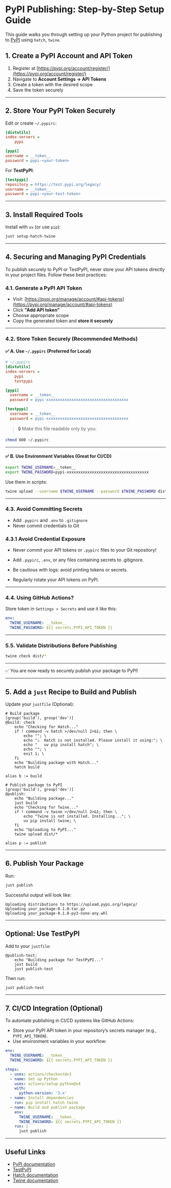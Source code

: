 # PyPI Publishing: Step-by-Step Setup Guide

This guide walks you through setting up your Python project for publishing to [PyPI](https://pypi.org) using `hatch`, `twine`.

## 1. Create a PyPI Account and API Token

1. Register at [https://pypi.org/account/register/](https://pypi.org/account/register/)
2. Navigate to **Account Settings → API Tokens**
3. Create a token with the desired scope
4. Save the token securely

---

## 2. Store Your PyPI Token Securely

Edit or create `~/.pypirc`:

```ini
[distutils]
index-servers =
    pypi

[pypi]
username = __token__
password = pypi-<your-token>
```

For **TestPyPI**:

```ini
[testpypi]
repository = https://test.pypi.org/legacy/
username = __token__
password = pypi-<your-test-token>
```

---

## 3. Install Required Tools

Install with `uv` (or use `pip`):

```bash
just setup-hatch-twine
```

---

## 4. Securing and Managing PyPI Credentials

To publish securely to PyPI or TestPyPI, never store your API tokens directly in your project files. Follow these best practices:

### 4.1. Generate a PyPI API Token

* Visit: [https://pypi.org/manage/account/#api-tokens](https://pypi.org/manage/account/#api-tokens)
* Click **"Add API token"**
* Choose appropriate scope
* Copy the generated token and **store it securely**

---

### 4.2. Store Token Securely (Recommended Methods)

#### ✅ A. Use `~/.pypirc` (Preferred for Local)

```ini
# ~/.pypirc
[distutils]
index-servers =
    pypi
    testpypi

[pypi]
  username = __token__
  password = pypi-xxxxxxxxxxxxxxxxxxxxxxxxxxxxxxxxxxxx

[testpypi]
  username = __token__
  password = pypi-xxxxxxxxxxxxxxxxxxxxxxxxxxxxxxxxxxxx
```

> 🔒 Make this file readable only by you:

```bash
chmod 600 ~/.pypirc
```

---

#### ✅ B. Use Environment Variables (Great for CI/CD)

```bash
export TWINE_USERNAME=__token__
export TWINE_PASSWORD=pypi-xxxxxxxxxxxxxxxxxxxxxxxxxxxxxxxxxxxx
```

Use them in scripts:

```bash
twine upload --username $TWINE_USERNAME --password $TWINE_PASSWORD dist/*
```

---

### 4.3. Avoid Committing Secrets

* Add `.pypirc` and `.env` to `.gitignore`
* Never commit credentials to Git

### 4.3.1 Avoid Credential Exposure

* Never commit your API tokens or `.pypirc` files to your Git repository!

* Add `.pypirc`, `.env`, or any files containing secrets to .gitignore.

* Be cautious with logs: avoid printing tokens or secrets.

* Regularly rotate your API tokens on PyPI.

---

### 4.4. Using GitHub Actions?

Store token in `Settings > Secrets` and use it like this:

```yaml
env:
  TWINE_USERNAME: __token__
  TWINE_PASSWORD: ${{ secrets.PYPI_API_TOKEN }}
```

---

### 5.5. Validate Distributions Before Publishing

```bash
twine check dist/*
```

---

✅ You are now ready to securely publish your package to PyPI!

---

## 5. Add a `just` Recipe to Build and Publish

Update your `justfile` (Optional):

```just
# Build package
[group('build'), group('dev')]
@build: check
    echo "Checking for Hatch..."
    if ! command -v hatch >/dev/null 2>&1; then \
        echo ""; \
        echo "⚠️  Hatch is not installed. Please install it using:"; \
        echo "   uv pip install hatch"; \
        echo ""; \
        exit 1; \
    fi
    echo "Building package with Hatch..."
    hatch build

alias b := build
```

```just
# Publish package to PyPI
[group('build'), group('dev')]
@publish:
    echo "Building package..."
    just build
    echo "Checking for Twine..."
    if ! command -v twine >/dev/null 2>&1; then \
        echo "Twine is not installed. Installing..."; \
        uv pip install twine; \
    fi
    echo "Uploading to PyPI..."
    twine upload dist/*

alias p := publish
```

---

## 6. Publish Your Package

Run:

```bash
just publish
```

Successful output will look like:

```
Uploading distributions to https://upload.pypi.org/legacy/
Uploading your_package-0.1.0.tar.gz
Uploading your_package-0.1.0-py3-none-any.whl
```

---

## Optional: Use TestPyPI

Add to your `justfile`:

```just
@publish-test:
    echo "Building package for TestPyPI..."
    just build
    just publish-test
```

Then run:

```bash
just publish-test
```

---

## 7. CI/CD Integration (Optional)

To automate publishing in CI/CD systems like GitHub Actions:

- Store your PyPI API token in your repository’s secrets manager (e.g., `PYPI_API_TOKEN`).
- Use environment variables in your workflow:

```yaml
env:
  TWINE_USERNAME: __token__
  TWINE_PASSWORD: ${{ secrets.PYPI_API_TOKEN }}

steps:
  - uses: actions/checkout@v3
  - name: Set up Python
    uses: actions/setup-python@v4
    with:
      python-version: '3.x'
  - name: Install dependencies
    run: pip install hatch twine
  - name: Build and publish package
    env:
      TWINE_USERNAME: __token__
      TWINE_PASSWORD: ${{ secrets.PYPI_API_TOKEN }}
    run: |
      just publish
```
---

## Useful Links

* [PyPI documentation](https://packaging.python.org/)
* [TestPyPI](https://test.pypi.org/)
* [Hatch documentation](https://hatch.pypa.io/)
* [Twine documentation](https://twine.readthedocs.io/)
